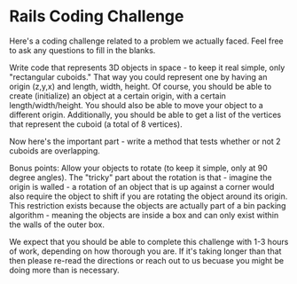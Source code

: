 # Rails Coding Challenge

Here's a coding challenge related to a problem we actually faced. Feel free to ask any questions to fill in the blanks.

Write code that represents 3D objects in space - to keep it real simple, only "rectangular cuboids." That way you could represent one by having an origin (z,y,x) and length, width, height. Of course, you should be able to create (initialize) an object at a certain origin, with a certain length/width/height. You should also be able to move your object to a different origin. Additionally, you should be able to get a list of the vertices that represent the cuboid (a total of 8 vertices).

Now here's the important part - write a method that tests whether or not 2 cuboids are overlapping.

Bonus points:
Allow your objects to rotate (to keep it simple, only at 90 degree angles). The "tricky" part about the rotation is that - imagine the origin is walled - a rotation of an object that is up against a corner would also require the object to shift if you are rotating the object around its origin. This restriction exists because the objects are actually part of a bin packing algorithm - meaning the objects are inside a box and can only exist within the walls of the outer box.

We expect that you should be able to complete this challenge with 1-3 hours of work, depending on how thorough you are.  If it's taking longer than that then please re-read the directions or reach out to us becuase you might be doing more than is necessary.
